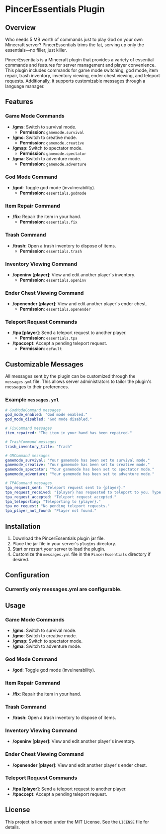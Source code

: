 # PincerEssentials Plugin  

## Overview  

Who needs 5 MB worth of commands just to play God on your own Minecraft server? PincerEssentials trims the fat, serving up only the essentials—no filler, just killer.  

PincerEssentials is a Minecraft plugin that provides a variety of essential commands and features for server management and player convenience. This plugin includes commands for game mode switching, god mode, item repair, trash inventory, inventory viewing, ender chest viewing, and teleport requests. Additionally, it supports customizable messages through a language manager.  

## Features  

### Game Mode Commands  
- **/gms**: Switch to survival mode.  
  - **Permission**: `gamemode.survival`  
- **/gmc**: Switch to creative mode.  
  - **Permission**: `gamemode.creative`  
- **/gmsp**: Switch to spectator mode.  
  - **Permission**: `gamemode.spectator`  
- **/gma**: Switch to adventure mode.  
  - **Permission**: `gamemode.adventure`  

### God Mode Command  
- **/god**: Toggle god mode (invulnerability).  
  - **Permission**: `essentials.godmode`  

### Item Repair Command  
- **/fix**: Repair the item in your hand.  
  - **Permission**: `essentials.fix`  

### Trash Command  
- **/trash**: Open a trash inventory to dispose of items.  
  - **Permission**: `essentials.trash`  

### Inventory Viewing Command  
- **/openinv [player]**: View and edit another player's inventory.  
  - **Permission**: `essentials.openinv`  

### Ender Chest Viewing Command  
- **/openender [player]**: View and edit another player's ender chest.  
  - **Permission**: `essentials.openender`  

### Teleport Request Commands  
- **/tpa [player]**: Send a teleport request to another player.  
  - **Permission**: `essentials.tpa`  
- **/tpaccept**: Accept a pending teleport request.  
  - **Permission**: `default`  

## Customizable Messages  

All messages sent by the plugin can be customized through the `messages.yml` file. This allows server administrators to tailor the plugin's messages to their preferences.  

### Example `messages.yml`  
```yaml  
# GodModeCommand messages  
god_mode_enabled: "God mode enabled."  
god_mode_disabled: "God mode disabled."  

# FixCommand messages  
item_repaired: "The item in your hand has been repaired."  

# TrashCommand messages  
trash_inventory_title: "Trash"  

# GMCommand messages  
gamemode_survival: "Your gamemode has been set to survival mode."  
gamemode_creative: "Your gamemode has been set to creative mode."  
gamemode_spectator: "Your gamemode has been set to spectator mode."  
gamemode_adventure: "Your gamemode has been set to adventure mode."  

# TPACommand messages  
tpa_request_sent: "Teleport request sent to {player}."  
tpa_request_received: "{player} has requested to teleport to you. Type /tpaccept to accept."  
tpa_request_accepted: "Teleport request accepted."  
tpa_teleporting: "Teleporting to {player}."  
tpa_no_request: "No pending teleport requests."  
tpa_player_not_found: "Player not found."  
```  

## Installation  

1. Download the PincerEssentials plugin jar file.  
2. Place the jar file in your server's `plugins` directory.  
3. Start or restart your server to load the plugin.  
4. Customize the `messages.yml` file in the `PincerEssentials` directory if desired.  

## Configuration  

### Currently only messages.yml are configurable.  

## Usage  

### Game Mode Commands  
- **/gms**: Switch to survival mode.  
- **/gmc**: Switch to creative mode.  
- **/gmsp**: Switch to spectator mode.  
- **/gma**: Switch to adventure mode.  

### God Mode Command  
- **/god**: Toggle god mode (invulnerability).  

### Item Repair Command  
- **/fix**: Repair the item in your hand.  

### Trash Command  
- **/trash**: Open a trash inventory to dispose of items.  

### Inventory Viewing Command  
- **/openinv [player]**: View and edit another player's inventory.  

### Ender Chest Viewing Command  
- **/openender [player]**: View and edit another player's ender chest.  

### Teleport Request Commands  
- **/tpa [player]**: Send a teleport request to another player.  
- **/tpaccept**: Accept a pending teleport request.  

## License  

This project is licensed under the MIT License. See the `LICENSE` file for details.  
